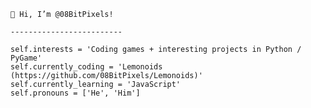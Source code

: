 	👋 Hi, I’m @08BitPixels!
	
	-------------------------
		
	self.interests = 'Coding games + interesting projects in Python / PyGame'
	self.currently_coding = 'Lemonoids (https://github.com/08BitPixels/Lemonoids)'
	self.currently_learning = 'JavaScript'
	self.pronouns = ['He', 'Him']
